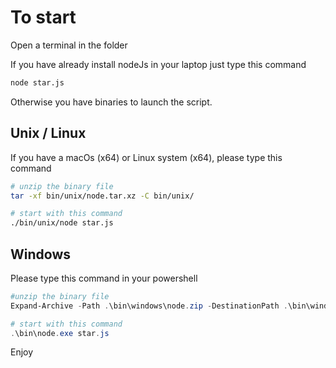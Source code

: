# To start

Open a terminal in the folder

If you have already install nodeJs in your laptop just type this command

```sh
node star.js
```

Otherwise you have binaries to launch the script.

## Unix / Linux
If you have a macOs (x64) or Linux system (x64), please type this command

```bash
# unzip the binary file
tar -xf bin/unix/node.tar.xz -C bin/unix/ 

# start with this command
./bin/unix/node star.js 
```

## Windows

Please type this command in your powershell

```powershell
#unzip the binary file
Expand-Archive -Path .\bin\windows\node.zip -DestinationPath .\bin\windows\

# start with this command
.\bin\node.exe star.js
```

Enjoy
